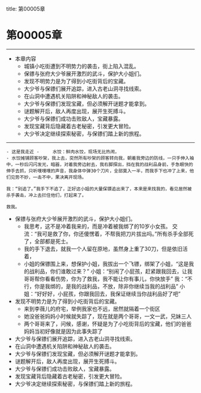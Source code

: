 title: 第00005章
# 第00005章
-------------------------------------------------
- 本章内容
    - 城镇小吃街遭到不明势力的袭击，街上陷入混乱。
    - 保镖与张府大少爷展开激烈的武斗，保护大小姐们。
    - 发现不明势力是为了得到小吃街背后的宝藏。
    - 大少爷与保镖们展开追踪，进入古老山洞寻找线索。
    - 在山洞中遭遇机关陷阱和神秘敌人的袭击。
    - 大少爷与保镖们发现宝藏，但必须解开谜题才能拿到。
    - 谜题解开后，敌人再度出现，展开生死搏斗。
    - 大少爷与保镖们成功击败敌人，宝藏暴露。
    - 发现宝藏背后隐藏着古老秘密，引发更大冒险。
    - 大少爷决定继续探索秘密，与保镖们踏上新的旅程。
-------------------------------------------------

    - 这是我走近 -     水饺：鲜肉水饺，现场无比热闹，
    - 水饺摊铺顾客吵架，我上去，突然所有吵架的顾客转向我，朝着我旁边的防线，一只手伸入袖中，一秒后闪闪发光，暗器，对着我旁边射去，我右脚探出，挡在我的战利品身前，手急眼快的伸手去抓，只听噗噗噗的声音，我身体中弹30个刀片，全部莫入一半，而我手下也冲了上来，他们见势不妙，一击不中，果决离开现场。

    我：“别追了。”我手下不追了，正好这小姐的大量保镖追出来了，本来是来找我的，看见居然被杀手袭击，冲上去拦住他们，打起来了。

    救我。

- 保镖与张府大少爷展开激烈的武斗，保护大小姐们。
    - 我思考，这不是冲着我来的，而是冲着被我绑了的10岁小女孩。
    交流：“我可是救了你，你还傻愣着，不帮我把刀片拔出吗。”所有杀手全部死了，全部都是死士。
    - 我的手下退去，就我一个人留在原地，虽然身上重了30刀，但是依旧活着，
    - 小姐的保镖围上来，想保护小姐，我拔出一个飞镖，绑架了小姐，“这是我的战利品，你们谁敢过来？”
    小姐：“别闹了小屁孩，赶紧跟我回去，让我哥哥帮你看看伤势，你为了救我，我不能让你有事儿，你快放手”
    我：“不行，你是我绑的，是我的战利品，不放，除非你继续当我的战利品”
    小姐：“好好好，小屁孩，你跟我回去，我保证继续当你战利品好了吧”
- 发现不明势力是为了得到小吃街背后的宝藏。
    - 来到李薇儿的府宅，举例我家也不远，居然就隔着一个街区
    - 她没爸爸妈妈小时候就失踪了，现在就是两个哥哥，一文一武，兄妹三人
    - 两个哥哥来了，问候，感谢，怀疑是为了小吃街背后的宝藏，他们的爸爸妈妈当初好像就是因为此事失踪了
- 大少爷与保镖们展开追踪，进入古老山洞寻找线索。
- 在山洞中遭遇机关陷阱和神秘敌人的袭击。
- 大少爷与保镖们发现宝藏，但必须解开谜题才能拿到。
- 谜题解开后，敌人再度出现，展开生死搏斗。
- 大少爷与保镖们成功击败敌人，宝藏暴露。
- 发现宝藏背后隐藏着古老秘密，引发更大冒险。
- 大少爷决定继续探索秘密，与保镖们踏上新的旅程。